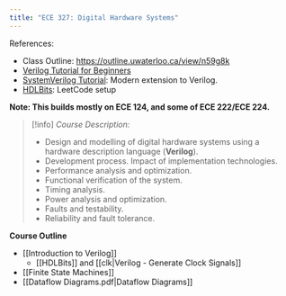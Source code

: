```yaml
---
title: "ECE 327: Digital Hardware Systems"
---
```

References:
- Class Outline: https://outline.uwaterloo.ca/view/n59g8k
- [Verilog Tutorial for Beginners](https://www.chipverify.com/verilog/verilog-tutorial) 
- [SystemVerilog Tutorial](https://www.chipverify.com/systemverilog/systemverilog-tutorial): Modern extension to Verilog. 
- [HDLBits](https://hdlbits.01xz.net/wiki/Main_Page): LeetCode setup

**Note: This builds mostly on ECE 124, and some of ECE 222/ECE 224.**

> [!info] *Course Description:*
> - Design and modelling of digital hardware systems using a hardware description  language (**Verilog**). 
> - Development process. Impact of implementation technologies.  
> - Performance analysis and optimization. 
> - Functional verification of the system. 
> - Timing analysis. 
> - Power analysis and optimization. 
> - Faults and testability. 
> - Reliability and fault tolerance.

**Course Outline**
- [[Introduction to Verilog]]
	- [[HDLBits]] and [[clk|Verilog - Generate Clock Signals]]
- [[Finite State Machines]]
- [[Dataflow Diagrams.pdf|Dataflow Diagrams]]

